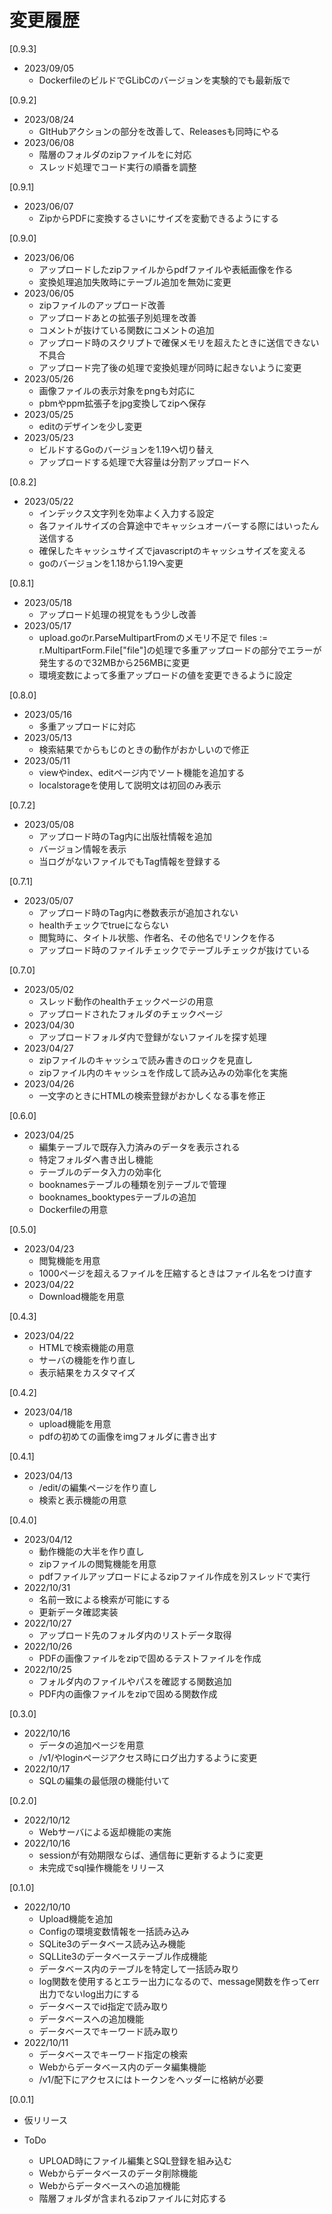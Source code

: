 # 変更履歴

[0.9.3]

- 2023/09/05
  - DockerfileのビルドでGLibCのバージョンを実験的でも最新版で

[0.9.2]

- 2023/08/24
  - GItHubアクションの部分を改善して、Releasesも同時にやる
- 2023/06/08
  - 階層のフォルダのzipファイルをに対応
  - スレッド処理でコード実行の順番を調整

[0.9.1]

- 2023/06/07
  - ZipからPDFに変換するさいにサイズを変動できるようにする

[0.9.0]

- 2023/06/06
  - アップロードしたzipファイルからpdfファイルや表紙画像を作る
  - 変換処理追加失敗時にテーブル追加を無効に変更
- 2023/06/05
  - zipファイルのアップロード改善
  - アップロードあとの拡張子別処理を改善
  - コメントが抜けている関数にコメントの追加
  - アップロード時のスクリプトで確保メモリを超えたときに送信できない不具合
  - アップロード完了後の処理で変換処理が同時に起きないように変更
- 2023/05/26
  - 画像ファイルの表示対象をpngも対応に
  - pbmやppm拡張子をjpg変換してzipへ保存
- 2023/05/25
  - editのデザインを少し変更
- 2023/05/23
  - ビルドするGoのバージョンを1.19へ切り替え
  - アップロードする処理で大容量は分割アップロードへ

[0.8.2]

- 2023/05/22
  - インデックス文字列を効率よく入力する設定
  - 各ファイルサイズの合算途中でキャッシュオーバーする際にはいったん送信する
  - 確保したキャッシュサイズでjavascriptのキャッシュサイズを変える
  - goのバージョンを1.18から1.19へ変更

[0.8.1]

- 2023/05/18
  - アップロード処理の視覚をもう少し改善
- 2023/05/17
  - upload.goのr.ParseMultipartFromのメモリ不足で files := r.MultipartForm.File["file"]の処理で多重アップロードの部分でエラーが発生するので32MBから256MBに変更
  - 環境変数によって多重アップロードの値を変更できるように設定

[0.8.0]

- 2023/05/16
  - 多重アップロードに対応
- 2023/05/13
  - 検索結果でからもじのときの動作がおかしいので修正
- 2023/05/11
  - viewやindex、editページ内でソート機能を追加する
  - localstorageを使用して説明文は初回のみ表示

[0.7.2]

- 2023/05/08
  - アップロード時のTag内に出版社情報を追加
  - バージョン情報を表示
  - 当ログがないファイルでもTag情報を登録する

[0.7.1]

- 2023/05/07
  - アップロード時のTag内に巻数表示が追加されない
  - healthチェックでtrueにならない
  - 閲覧時に、タイトル状態、作者名、その他名でリンクを作る
  - アップロード時のファイルチェックでテーブルチェックが抜けている

[0.7.0]

- 2023/05/02
  - スレッド動作のhealthチェックページの用意
  - アップロードされたフォルダのチェックページ
- 2023/04/30
  - アップロードフォルダ内で登録がないファイルを探す処理
- 2023/04/27
  - zipファイルのキャッシュで読み書きのロックを見直し
  - zipファイル内のキャッシュを作成して読み込みの効率化を実施
- 2023/04/26
  - 一文字のときにHTMLの検索登録がおかしくなる事を修正

[0.6.0]

- 2023/04/25
  - 編集テーブルで既存入力済みのデータを表示される
  - 特定フォルダへ書き出し機能
  - テーブルのデータ入力の効率化
  - booknamesテーブルの種類を別テーブルで管理
  - booknames_booktypesテーブルの追加
  - Dockerfileの用意

[0.5.0]

- 2023/04/23
  - 閲覧機能を用意
  - 1000ページを超えるファイルを圧縮するときはファイル名をつけ直す
- 2023/04/22
  - Download機能を用意

[0.4.3]

- 2023/04/22
  - HTMLで検索機能の用意
  - サーバの機能を作り直し
  - 表示結果をカスタマイズ

[0.4.2]

- 2023/04/18
  - upload機能を用意
  - pdfの初めての画像をimgフォルダに書き出す

[0.4.1]

- 2023/04/13
  - /edit/の編集ページを作り直し
  - 検索と表示機能の用意

[0.4.0]

- 2023/04/12
  - 動作機能の大半を作り直し
  - zipファイルの閲覧機能を用意
  - pdfファイルアップロードによるzipファイル作成を別スレッドで実行
- 2022/10/31
  - 名前一致による検索が可能にする
  - 更新データ確認実装
- 2022/10/27
  - アップロード先のフォルダ内のリストデータ取得
- 2022/10/26
  - PDFの画像ファイルをzipで固めるテストファイルを作成
- 2022/10/25
  - フォルダ内のファイルやパスを確認する関数追加
  - PDF内の画像ファイルをzipで固める関数作成

[0.3.0]

- 2022/10/16
  - データの追加ページを用意
  - /v1/やloginページアクセス時にログ出力するように変更
- 2022/10/17
  - SQLの編集の最低限の機能付いて

[0.2.0]

- 2022/10/12
  - Webサーバによる返却機能の実施
- 2022/10/16
  - sessionが有効期限ならば、通信毎に更新するように変更
  - 未完成でsql操作機能をリリース

[0.1.0]

- 2022/10/10
  - Upload機能を追加
  - Configの環境変数情報を一括読み込み
  - SQLite3のデータベース読み込み機能
  - SQLLite3のデータベーステーブル作成機能
  - データベース内のテーブルを特定して一括読み取り
  - log関数を使用するとエラー出力になるので、message関数を作ってerr出力でないlog出力にする
  - データベースでid指定で読み取り
  - データベースへの追加機能
  - データベースでキーワード読み取り
- 2022/10/11
  - データベースでキーワード指定の検索
  - Webからデータベース内のデータ編集機能
  - /v1/配下にアクセスにはトークンをヘッダーに格納が必要

[0.0.1]

- 仮リリース

- ToDo
  - UPLOAD時にファイル編集とSQL登録を組み込む
  - Webからデータベースのデータ削除機能
  - Webからデータベースへの追加機能
  - 階層フォルダが含まれるzipファイルに対応する
